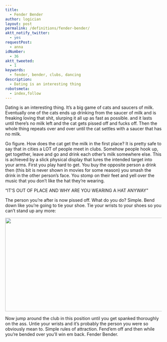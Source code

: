 ```yaml
---
title:
  - Fender Bender
author: logician
layout: post
permalink: /definitions/fender-bender/
aktt_notify_twitter:
  - yes
requestPost:
  - anna
idNumber:
  - 36
aktt_tweeted:
  - 1
keywords:
  - fender, bender, clubs, dancing
description:
  - Dating is an interesting thing
robotsmeta:
  - index,follow
---
```

Dating is an interesting thing. It&#8217;s a big game of cats and saucers of milk. <!--more-->Eventually one of the cats ends up drinking from the saucer of milk and is freaking loving that shit, slurping it all up as fast as possible. and it lasts until there&#8217;s no milk left and the cat gets pissed off and fucks off. Then the whole thing repeats over and over until the cat settles with a saucer that has no milk.

Go figure. How does the cat get the milk in the first place? It is pretty safe to say that in cities a LOT of people meet in clubs. Somehow people hook up, get together, leave and go and drink each other&#8217;s milk somewhere else. This is achieved by a slick physical display that lures the intended target into your arms. First you play hard to get. You buy the opposite person a drink then (this bit is never shown in movies for some reason) you smash the drink in the other person&#8217;s face. You stomp on their feet and yell over the music that you don&#8217;t like the hat they&#8217;re wearing.

&#8220;IT&#8217;S OUT OF PLACE AND WHY ARE YOU WEARING A HAT ANYWAY&#8221;

The person you&#8217;re after is now pissed off. What do you do? Simple. Bend down like you&#8217;re going to tie your shoe. Tie your wrists to your shoes so you can&#8217;t stand up any more:

<p style="text-align: center;">
  <img class="size-full wp-image-408 aligncenter" title="exposed" src="http://www.logicandlife.com/wp-content/uploads/2009/12/exposed.jpg" alt="" width="600" height="300" />
</p>

Now jump around the club in this position until you get spanked thoroughly on the ass. Untie your wrists and it&#8217;s probably the person you were so obviously mean to. Simple rules of attraction. Fend&#8217;em off and then while you&#8217;re bended over you&#8217;ll win em back. Fender Bender.
